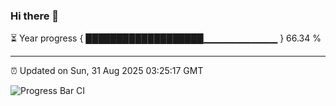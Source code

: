 ### Hi there 👋

⏳ Year progress { ███████████████████▁▁▁▁▁▁▁▁▁▁▁ } 66.34 %

---

⏰ Updated on Sun, 31 Aug 2025 03:25:17 GMT

![Progress Bar CI](https://github.com/IshwaranRudhara/GIT-ACTION/workflows/Progress%20Bar%20CI/badge.svg)
